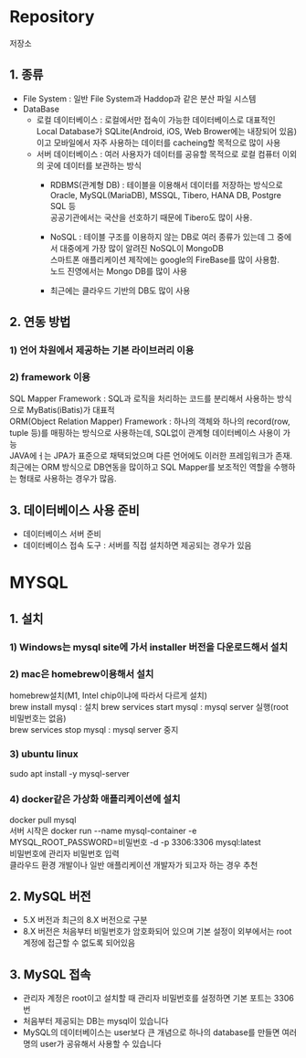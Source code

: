 # Repository
  저장소  
## 1. 종류  
  * File System : 일반 File System과 Haddop과 같은 분산 파일 시스템  
  * DataBase  
    * 로컬 데이터베이스 : 로컬에서만 접속이 가능한 데이터베이스로 대표적인 Local Database가 SQLite(Android, iOS, Web Brower에는 내장되어 있음)이고 모바일에서 자주 사용하는 데이터를 cacheing할 목적으로 많이 사용  
    * 서버 데이터베이스 : 여러 사용자가 데이터를 공유할 목적으로 로컬 컴퓨터 이외의 곳에 데이터를 보관하는 방식  
      - RDBMS(관계형 DB) : 테이블을 이용해서 데이터를 저장하는 방식으로 Oracle, MySQL(MariaDB), MSSQL, Tibero, HANA DB, Postgre SQL 등  
        공공기관에서는 국산을 선호하기 때문에 Tibero도 많이 사용.  
      - NoSQL : 테이블 구조를 이용하지 않는 DB로 여러 종류가 있는데 그 중에서 대중에게 가장 많이 알려진 NoSQL이 MongoDB  
        스마트폰 애플리케이션 제작에는 google의 FireBase를 많이 사용함.  
        노드 진영에서는 Mongo DB를 많이 사용
        
      - 최근에는 클라우드 기반의 DB도 많이 사용

## 2. 연동 방법
### 1) 언어 차원에서 제공하는 기본 라이브러리 이용  

### 2) framework 이용  
  SQL Mapper Framework : SQL과 로직을 처리하는 코드를 분리해서 사용하는 방식으로 MyBatis(iBatis)가 대표적  
  ORM(Object Relation Mapper) Framework : 하나의 객체와 하나의 record(row, tuple 등)를 매핑하는 방식으로 사용하는데, SQL없이 관계형 데이터베이스 사용이 가능  
  JAVA에ㅓ는 JPA가 표준으로 채택되었으며 다른 언어에도 이러한 프레임워크가 존재.  
  최근에는 ORM 방식으로 DB연동을 많이하고 SQL Mapper를 보조적인 역할을 수행하는 형태로 사용하는 경우가 많음.  
  
## 3. 데이터베이스 사용 준비
  * 데이터베이스 서버 준비  
  * 데이터베이스 접속 도구 : 서버를 직접 설치하면 제공되는 경우가 있음  

# MYSQL
## 1. 설치
### 1) Windows는 mysql site에 가서 installer 버전을 다운로드해서 설치
### 2) mac은 homebrew이용해서 설치
  homebrew설치(M1, Intel chip이냐에 따라서 다르게 설치)  
  brew install mysql : 설치
  brew services start mysql : mysql server 실행(root 비밀번호는 없음)  
  brew services stop mysql : mysql server 중지  
### 3) ubuntu linux  
  sudo apt install -y mysql-server  
### 4) docker같은 가상화 애플리케이션에 설치  
  docker pull mysql  
  서버 시작은 docker run --name mysql-container -e MYSQL_ROOT_PASSWORD=비밀번호 -d -p 3306:3306 mysql:latest  
  비밀번호에 관리자 비밀번호 입력  
  클라우드 환경 개발이나 일반 애플리케이션 개발자가 되고자 하는 경우 추천  
## 2. MySQL 버전  
  * 5.X 버전과 최근의 8.X 버전으로 구분  
  * 8.X 버전은 처음부터 비밀번호가 암호화되어 있으며 기본 설정이 외부에서는 root 계정에 접근할 수 없도록 되어있음  
## 3. MySQL 접속  
  * 관리자 계정은 root이고 설치할 때 관리자 비밀번호를 설정하면 기본 포트는 3306번  
  * 처음부터 제공되는 DB는 mysql이 있습니다  
  * MySQL의 데이터베이스는 user보다 큰 개념으로 하나의 database를 만들면 여러 명의 user가 공유해서 사용할 수 있습니다  
